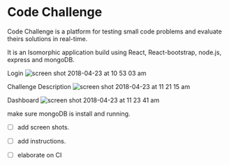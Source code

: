 # Code Challenge

Code Challenge is a platform for testing small code problems and evaluate theirs solutions
in real-time.

It is an Isomorphic application build using React, React-bootstrap, node.js, express and mongoDB.


Login
![screen shot 2018-04-23 at 10 53 03 am](https://user-images.githubusercontent.com/22829270/39144468-bdb8a6c2-46e5-11e8-8bd8-652185196c42.png)



Challenge Description
![screen shot 2018-04-23 at 11 21 15 am](https://user-images.githubusercontent.com/22829270/39145445-84e4292c-46e8-11e8-90dc-05d005ab0072.png)


Dashboard 
![screen shot 2018-04-23 at 11 23 41 am](https://user-images.githubusercontent.com/22829270/39145585-101f5f70-46e9-11e8-8dd8-35ac18e53bf0.png)




make sure mongoDB is install and running.




- [ ] add screen shots.
- [ ] add instructions.
- [ ] elaborate on CI


